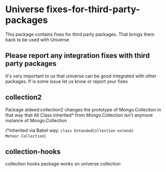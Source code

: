 # Universe fixes-for-third-party-packages
This package contains fixes for third party packages.
That brings them back to be used with Universe 

## Please report any integration fixes with third party packages
It's very important to us that universe can be good integrated with other packages.
If is some issue let us know or report your fixes
  
## collection2
Package aldeed:collection2 changes the prototype of Mongo.Collection in that way 
that All Class inherited* from Mongo.Collection isn't anymore instance of Mongo.Collection 

(*inherited via Babel way: `class ExtendedCollection extends Meteor.Collection`)

## collection-hooks
collection hooks package works on universe collection 
